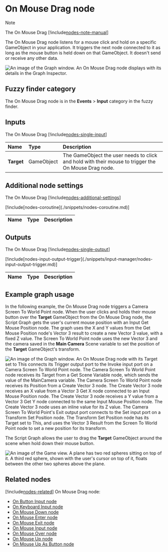 # On Mouse Drag node

> [!NOTE]
> The On Mouse Drag [!include[nodes-note-manual](./snippets/input-manager/nodes-note-manual.md)]

The On Mouse Drag node listens for a mouse click and hold on a specific GameObject in your application. It triggers the next node connected to it as long as the mouse button is held down on that GameObject. It doesn't send or receive any other data.

![An image of the Graph window. An On Mouse Drag node displays with its details in the Graph Inspector.](images/vs-nodes-events-on-mouse-drag-node.png)

## Fuzzy finder category 

The On Mouse Drag node is in the **Events** &gt; **Input** category in the fuzzy finder.

## Inputs 

The On Mouse Drag [!include[nodes-single-input](./snippets/nodes-single-input.md)] 

| **Name**   | **Type**    | **Description** |
| :------    | :---------- | :-------------  |
| **Target** |  GameObject | The GameObject the user needs to click and hold with their mouse to trigger the On Mouse Drag node. |

## Additional node settings 

The On Mouse Drag [!include[nodes-additional-settings](./snippets/nodes-additional-settings.md)]

<table>
<thead>
<tr>
<th><strong>Name</strong></th>
<th><strong>Type</strong></th>
<th><strong>Description</strong></th>
</tr>
</thead>
<tbody>
[!include[nodes-coroutine](./snippets/nodes-coroutine.md)]
</tbody>
</table>

## Outputs

The On Mouse Drag [!include[nodes-single-output](./snippets/nodes-single-output.md)] 

<table>
<thead>
<tr>
<th><strong>Name</strong></th>
<th><strong>Type</strong></th>
<th><strong>Description</strong></th>
</tr>
</thead>
<tbody>
[!include[nodes-input-output-trigger](./snippets/input-manager/nodes-input-output-trigger.md)]
</tbody>
</table>

## Example graph usage 

In the following example, the On Mouse Drag node triggers a Camera Screen To World Point node. When the user clicks and holds their mouse button over the **Target** GameObject from the On Mouse Drag node, the Script Graph gets the user's current mouse position with an Input Get Mouse Position node. The graph uses the X and Y values from the Get Mouse Position node's Vector 3 result to create a new Vector 3 value, with a fixed Z value. The Screen To World Point node uses the new Vector 3 and the camera saved in the **Main Camera** Scene variable to set the position of the **Target** GameObject's transform.

![An image of the Graph window. An On Mouse Drag node with its Target set to This connects its Trigger output port to the Invoke input port on a Camera Screen To World Point node. The Camera Screen To World Point node receives its Target from a Get Scene Variable node, which sends the value of the MainCamera variable. The Camera Screen To World Point node receives its Position from a Create Vector 3 node. The Create Vector 3 node receives an X value from a Vector 3 Get X node connected to an Input Mouse Position node. The Create Vector 3 node receives a Y value from a Vector 3 Get Y node connected to the same Input Mouse Position node. The Create Vector 3 node uses an inline value for its Z value. The Camera Screen To World Point's Exit output port connects to the Set input port on a Transform Set Position node. The Transform Set Position node has its Target set to This, and uses the Vector 3 Result from the Screen To World Point node to set a new position for its transform.](images/vs-nodes-events-on-mouse-drag-example.png)

The Script Graph allows the user to drag the **Target** GameObject around the scene when hold down their mouse button.

![An image of the Game view. A plane has two red spheres sitting on top of it. A third red sphere, shown with the user's cursor on top of it, floats between the other two spheres above the plane.](images/vs-nodes-events-on-mouse-drag-example-2.png)


## Related nodes 

[!include[nodes-related](./snippets/nodes-related.md)] On Mouse Drag node:

- [On Button Input node](vs-nodes-events-on-button-input.md)
- [On Keyboard Input node](vs-nodes-events-on-keyboard-input.md)
- [On Mouse Down node](vs-nodes-events-on-mouse-down.md)
- [On Mouse Enter node](vs-nodes-events-on-mouse-enter.md)
- [On Mouse Exit node](vs-nodes-events-on-mouse-exit.md)
- [On Mouse Input node](vs-nodes-events-on-mouse-input.md)
- [On Mouse Over node](vs-nodes-events-on-mouse-over.md)
- [On Mouse Up node](vs-nodes-events-on-mouse-up.md)
- [On Mouse Up As Button node](vs-nodes-events-on-mouse-up-button.md)

